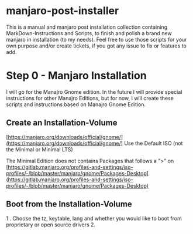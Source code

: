 # manjaro-post-installer
This is a manual and manjaro post installation collection containing MarkDown-Instructions and Scripts, to finish and polish a brand new manjaro in installation (to my needs). Feel free to use those scripts for your own purpose and/or create tickets, if you got any issue to fix or features to add.

# Step 0 - Manjaro Installation
I will go for the Manajro Gnome edition. In the future I will provide special instructions for other Manajro Editions, but for now, I will create these scripts and instructions based on Manajro Gnome Edition.

## Create an Installation-Volume
[https://manjaro.org/downloads/official/gnome/](https://manjaro.org/downloads/official/gnome/)
Use the Default ISO (not the Minimal or Minimal LTS)

The Minimal Edition does not contains Packages that follows a ">" on [https://gitlab.manjaro.org/profiles-and-settings/iso-profiles/-/blob/master/manjaro/gnome/Packages-Desktop](https://gitlab.manjaro.org/profiles-and-settings/iso-profiles/-/blob/master/manjaro/gnome/Packages-Desktop)

## Boot from the Installation-Volume
1 . Choose the tz, keytable, lang and whether you would like to boot from proprietary or open source drivers
2. 

